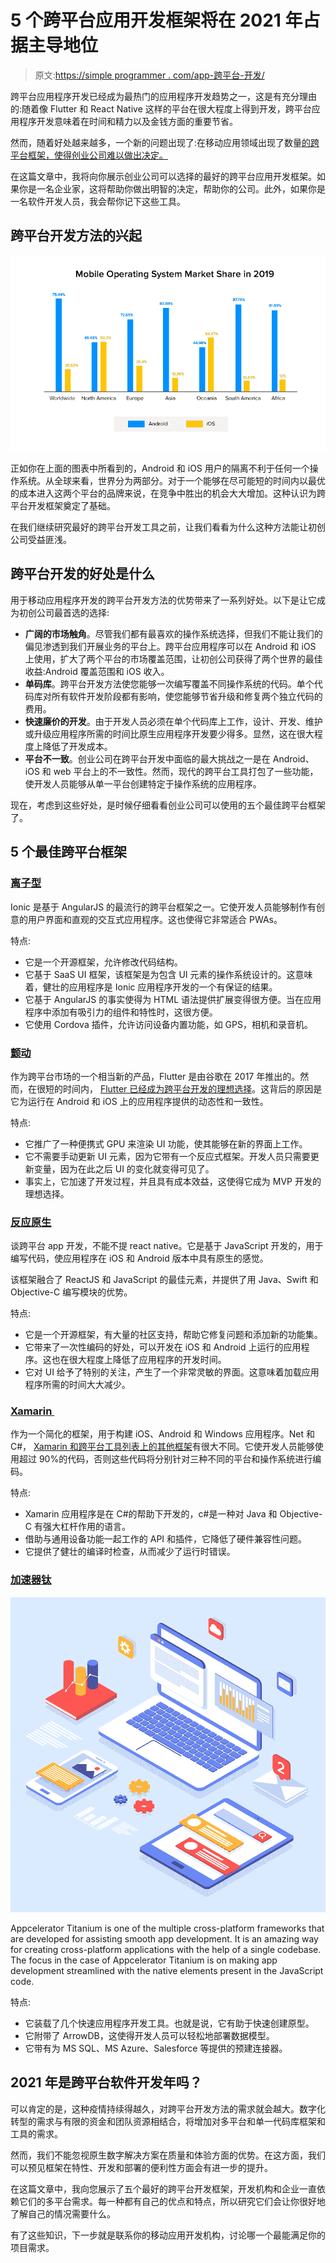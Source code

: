 # 5 个跨平台应用开发框架将在 2021 年占据主导地位

> 原文:[https://simple programmer . com/app-跨平台-开发/](https://simpleprogrammer.com/app-cross-platform-development/)

跨平台应用程序开发已经成为最热门的应用程序开发趋势之一，这是有充分理由的:随着像 Flutter 和 React Native 这样的平台在很大程度上得到开发，跨平台应用程序开发意味着在时间和精力以及金钱方面的重要节省。

然而，随着好处越来越多，一个新的问题出现了:在移动应用领域出现了数量[的跨平台框架，使得创业公司难以做出决定。](https://simpleprogrammer.com/app-cross-platform-development/)

在这篇文章中，我将向你展示创业公司可以选择的最好的跨平台应用开发框架。如果你是一名企业家，这将帮助你做出明智的决定，帮助你的公司。此外，如果你是一名软件开发人员，我会帮你记下这些工具。

## 跨平台开发方法的兴起

![cross-platform app development frameworks](img/aeb96041b74836b2597bcc9db94497c3.png)

正如你在上面的图表中所看到的，Android 和 iOS 用户的隔离不利于任何一个操作系统。从全球来看，世界分为两部分。对于一个能够在尽可能短的时间内以最优的成本进入这两个平台的品牌来说，在竞争中胜出的机会大大增加。这种认识为跨平台开发框架奠定了基础。

在我们继续研究最好的跨平台开发工具之前，让我们看看为什么这种方法能让初创公司受益匪浅。

## 跨平台开发的好处是什么

用于移动应用程序开发的跨平台开发方法的优势带来了一系列好处。以下是让它成为初创公司最首选的选择:

*   **广阔的市场触角**。尽管我们都有最喜欢的操作系统选择，但我们不能让我们的偏见渗透到我们开展业务的平台上。跨平台应用程序可以在 Android 和 iOS 上使用，扩大了两个平台的市场覆盖范围，让初创公司获得了两个世界的最佳收益:Android 覆盖范围和 iOS 收入。
*   **单码库**。跨平台开发方法使您能够一次编写覆盖不同操作系统的代码。单个代码库对所有软件开发阶段都有影响，使您能够节省升级和修复两个独立代码的费用。
*   **快速廉价的开发**。由于开发人员必须在单个代码库上工作，设计、开发、维护或升级应用程序所需的时间比原生应用程序开发要少得多。显然，这在很大程度上降低了开发成本。
*   **平台不一致**。创业公司在跨平台开发中面临的最大挑战之一是在 Android、iOS 和 web 平台上的不一致性。然而，现代的跨平台工具打包了一些功能，使开发人员能够从单一平台创建特定于操作系统的应用程序。

现在，考虑到这些好处，是时候仔细看看创业公司可以使用的五个最佳跨平台框架了。

## 5 个最佳跨平台框架

### [离子型](https://ionicframework.com/)

Ionic 是基于 AngularJS 的最流行的跨平台框架之一。它使开发人员能够制作有创意的用户界面和直观的交互式应用程序。这也使得它非常适合 PWAs。

特点:

*   它是一个开源框架，允许修改代码结构。
*   它基于 SaaS UI 框架，该框架是为包含 UI 元素的操作系统设计的。这意味着，健壮的应用程序是 Ionic 应用程序开发的一个有保证的结果。
*   它基于 AngularJS 的事实使得为 HTML 语法提供扩展变得很方便。当在应用程序中添加有吸引力的组件和特性时，这很方便。
*   它使用 Cordova 插件，允许访问设备内置功能，如 GPS，相机和录音机。

### [颤动](https://flutter.dev/)

作为跨平台市场的一个相当新的产品，Flutter 是由谷歌在 2017 年推出的。然而，在很短的时间内， [Flutter 已经成为跨平台开发的理想选择](https://appinventiv.com/blog/flutter-cross-platform-mobile-app-development/)。这背后的原因是它为运行在 Android 和 iOS 上的应用程序提供的动态性和一致性。

特点:

*   它推广了一种便携式 GPU 来渲染 UI 功能，使其能够在新的界面上工作。
*   它不需要手动更新 UI 元素，因为它带有一个反应式框架。开发人员只需要更新变量，因为在此之后 UI 的变化就变得可见了。
*   事实上，它加速了开发过程，并且具有成本效益，这使得它成为 MVP 开发的理想选择。

### [反应原生](https://reactnative.dev/)

谈跨平台 app 开发，不能不提 react native。它是基于 JavaScript 开发的，用于编写代码，使应用程序在 iOS 和 Android 版本中具有原生的感觉。

该框架融合了 ReactJS 和 JavaScript 的最佳元素，并提供了用 Java、Swift 和 Objective-C 编写模块的优势。

特点:

*   它是一个开源框架，有大量的社区支持，帮助它修复问题和添加新的功能集。
*   它带来了一次性编码的好处，可以开发在 iOS 和 Android 上运行的应用程序。这也在很大程度上降低了应用程序的开发时间。
*   它对 UI 给予了特别的关注，产生了一个非常灵敏的界面。这意味着加载应用程序所需的时间大大减少。

### [Xamarin ](https://dotnet.microsoft.com/apps/xamarin)

作为一个简化的框架，用于构建 iOS、Android 和 Windows 应用程序。Net 和 C#， [Xamarin 和跨平台工具列表上的其他框架](https://www.amazon.com/dp/1617294381/makithecompsi-20)有很大不同。它使开发人员能够使用超过 90%的代码，否则这些代码将分别针对三种不同的平台和操作系统进行编码。

特点:

*   Xamarin 应用程序是在 C#的帮助下开发的，c#是一种对 Java 和 Objective-C 有强大杠杆作用的语言。
*   借助与通用设备功能一起工作的 API 和插件，它降低了硬件兼容性问题。
*   它提供了健壮的编译时检查，从而减少了运行时错误。

### [加速器钛](https://www.appcelerator.com/)

![cross-platform app development frameworks](img/f1618d83200055ff3e864ccad9a5e264.png)

Appcelerator Titanium is one of the multiple cross-platform frameworks that are developed for assisting smooth app development. It is an amazing way for creating cross-platform applications with the help of a single codebase. The focus in the case of Appcelerator Titanium is on making app development streamlined with the native elements present in the JavaScript code.

特点:

*   它装载了几个快速应用程序开发工具。也就是说，它有助于快速创建原型。
*   它附带了 ArrowDB，这使得开发人员可以轻松地部署数据模型。
*   它带有为 MS SQL、MS Azure、Salesforce 等提供的预建连接器。

## 2021 年是跨平台软件开发年吗？

可以肯定的是，这种疫情持续得越久，对跨平台开发方法的需求就会越大。数字化转型的需求与有限的资金和团队资源相结合，将增加对多平台和单一代码库框架和工具的需求。

然而，我们不能忽视原生数字解决方案在质量和体验方面的优势。在这方面，我们可以预见框架在特性、开发和部署的便利性方面会有进一步的提升。

在这篇文章中，我向您展示了五个最好的跨平台开发框架，开发机构和企业一直依赖它们的多平台需求。每一种都有自己的优点和特点，所以研究它们会让你很好地了解自己的情况需要什么。

有了这些知识，下一步就是联系你的移动应用开发机构，讨论哪一个最能满足你的项目需求。